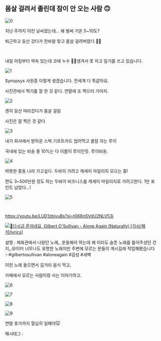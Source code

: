 ## 몸살 걸려서 졸린데 잠이 안 오는 사람 🙃

![0](/asset/img/223607437648/0.png)

지난 주까지 이런 날씨였는데… 왜 벌써 기온 5~10도?

퇴근하고 등산 갔다가 찬바람 맞고 몸살 걸려버렸다.🤧😷

​

내일 아침부터 약속 있는데 코에 누수 👃💧생겨서 못 자고 일기를 쓰고 있습니다.

![1](/asset/img/223607437648/1.png)

Synopsys 사원증 이렇게 생겼습니다. 전세계 다 똑같아요.

사진관에서 찍기를 잘 한 것 같다. 연말에 또 찍으러 가야지.

![2](/asset/img/223607437648/2.png)

괜히 등산 따라갔다가 몸살 걸림

사진은 잘 찍은 것 같다

![3](/asset/img/223607437648/3.png)

내가 회사에서 받아온 스벅 기프트카드 씹어먹고 꿀잠 자는 루이

국내에 있는 비숑 중 10%는 다 이름이 루이인듯. 루이비숑.

![4](/asset/img/223607437648/4.png)

따뜻한 중동 나라 가고싶다. 두바이 가려고 캐세이 마일리지 모으는 중!

편도 3~500만원 정도 하는 두바이 비즈니스를 캐세이 마일리지로 가려고한다. 1만 포인트 남았다...!

![5](/asset/img/223607437648/5.png)

​

https://youtu.be/LUD1zbivuBs?si=t066nSVdU2NLV53j

[![🌳다시금 혼자네요, Gilbert O'Sullivan - Alone Again (Naturally) [가사/해석/lyrics]](https://i.ytimg.com/vi/LUD1zbivuBs/hqdefault.jpg)](https://youtu.be/LUD1zbivuBs?si=t066nSVdU2NLV53j)

설명 : 체육관에서 나왔던 노래,, 운동해야 하는데 왜 이리도 슬픈 노래를 틀어주셨던 건지,,😢이미 너무나도 유명한 노래지만 주변에 모르는 분들이 계시길래 작업해봤습니다 ✨#gilbertosullivan #aloneagain #감성 #새벽

이런 노래 들으면서 길거리 음식 먹고,

카페에서 모르는 사람이랑 사는 이야기하고.

![6](/asset/img/223607437648/6.png)

![7](/asset/img/223607437648/7.png)

![8](/asset/img/223607437648/8.png)

![9](/asset/img/223607437648/9.png)

연말 휴가까지 열심히 일해야🐭

 해시태그 : 